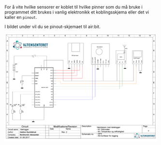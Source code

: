 <!-- --- title: air:bit Pinout Skjema -->

For å vite hvilke sensorer er koblet til hvilke pinner som du må bruke i
programmet ditt brukes i vanlig elektronikk et koblingsskjema eller det vi
kaller en `pinout`.

I bildet under vil du se pinout-skjemaet til air:bit.

![air:bit Pinout-Skjema][airbit-pinout-skjema]

[airbit-pinout-skjema]: Vaerlogger_v2.1_skjema.png
